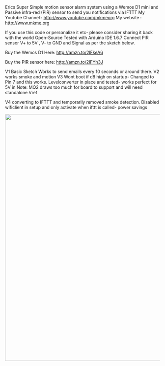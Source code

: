 
Erics Super Simple motion sensor alarm system using a Wemos D1 mini and Passive infra-red (PIR) sensor to send you notifications via IFTTT
My Youtube Channel  : http://www.youtube.com/mkmeorg
My website   : http://www.mkme.org

If you use this code or personalize it etc- please consider sharing it back with the world Open-Source 
Tested with Arduino IDE 1.6.7
Connect PIR sensor V+ to 5V , V- to GND and Signal as per the sketch below.

Buy the Wemos D1 Here: http://amzn.to/2lFkeA6

Buy the PIR sensor here: http://amzn.to/2lFYh3J
 
V1 Basic Sketch Works to send emails every 10 seconds or around there.
V2 works smoke and motion
V3 Wont boot if d8 high on startup- Changed to Pin 7 and this works. Levelconverter in place and tested- works perfect for 5V in
   Note: MQ2 draws too much for board to support and will need standalone Vref

V4 converting to IFTTT and temporarily removed smoke detection. Disabled wificlient in setup and only activate when ifttt is called- power savings

<p align="center">
  <img src="https://github.com/MKme/WemosAlarm/blob/master/Photos/2017-12-30%2019.02.32.jpg" width="800"/>
</p>

